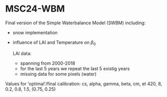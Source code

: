 # MSC24-WBM

Final version of the Simple Waterbalance Model (SWBM) including:
* snow implementation
* influence of LAI and Temperature on $\beta_0$

  LAI data:
  * spanning from 2000-2018
  * for the last 5 years we repeat the last 5 existig years
  * missing data for some pixels (water)
 
Values for 'optimal'/final calibration:
cs, alpha, gamma, beta, cm, et
420, 8, 0.2, 0.8, 1.5, (0.75, 0.25)

